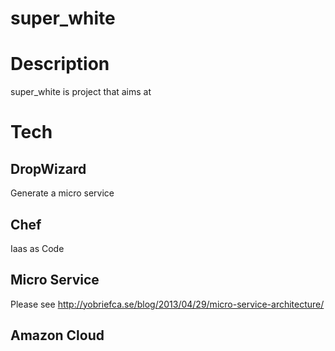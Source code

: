 super_white
===========
# Description
  super_white is project that aims at 

# Tech
## DropWizard
  Generate a micro service
## Chef
  Iaas as Code
## Micro Service
  Please see http://yobriefca.se/blog/2013/04/29/micro-service-architecture/ 
## Amazon Cloud
  
 
